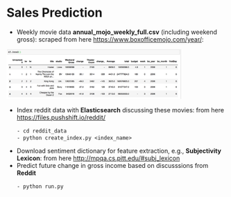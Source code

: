 # Sales Prediction

- Weekly movie data **annual_mojo_weekly_full.csv** (including weekend gross): scraped from here https://www.boxofficemojo.com/year/:
<img src="movie-data.png" width="80%" height="80%">

- Index reddit data with **Elasticsearch** discussing these movies: from here https://files.pushshift.io/reddit/
   ```
  - cd reddit_data
  - python create_index.py <index_name>
  ```
 - Download sentiment dictionary for feature extraction, e.g., **Subjectivity Lexicon**: from here http://mpqa.cs.pitt.edu/#subj_lexicon
 - Predict future change in gross income based on discusssions from **Reddit**
   ```
   - python run.py 
   ```
 


